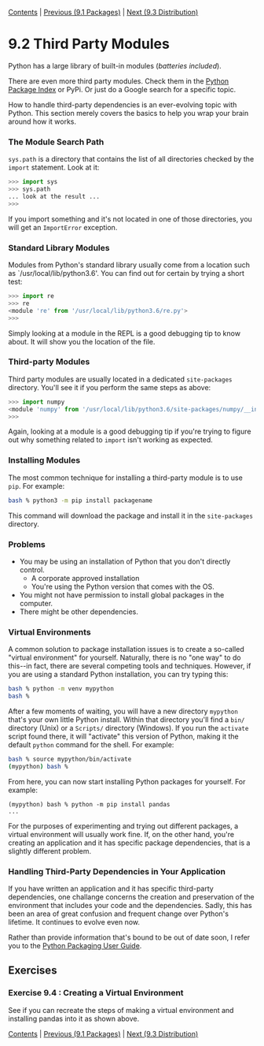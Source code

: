 [Contents](../Contents.md) \| [Previous (9.1 Packages)](01_Packages) \| [Next (9.3 Distribution)](03_Distribution)

# 9.2 Third Party Modules

Python has a large library of built-in modules (*batteries included*).

There are even more third party modules. Check them in the [Python Package Index](https://pypi.org/) or PyPi.
Or just do a Google search for a specific topic.

How to handle third-party dependencies is an ever-evolving topic with
Python.  This section merely covers the basics to help you wrap
your brain around how it works.

### The Module Search Path

`sys.path` is a directory that contains the list of all directories
checked by the `import` statement. Look at it:

```python
>>> import sys
>>> sys.path
... look at the result ...
>>>
```

If you import something and it's not located in one of those
directories, you will get an `ImportError` exception.

### Standard Library Modules

Modules from Python's standard library usually come from a location
such as `/usr/local/lib/python3.6'.  You can find out for certain
by trying a short test:

```python
>>> import re
>>> re
<module 're' from '/usr/local/lib/python3.6/re.py'>
>>>
```

Simply looking at a module in the REPL is a good debugging tip
to know about.  It will show you the location of the file.

### Third-party Modules

Third party modules are usually located in a dedicated
`site-packages` directory.   You'll see it if you perform
the same steps as above:

```python
>>> import numpy
<module 'numpy' from '/usr/local/lib/python3.6/site-packages/numpy/__init__.py'>
>>>
```

Again, looking at a module is a good debugging tip if you're
trying to figure out why something related to `import` isn't working
as expected.

### Installing Modules

The most common technique for installing a third-party module is to use
`pip`.  For example:

```bash
bash % python3 -m pip install packagename
```

This command will download the package and install it in the `site-packages`
directory.

### Problems

* You may be using an installation of Python that you don't directly control.
  * A corporate approved installation
  * You're using the Python version that comes with the OS.
* You might not have permission to install global packages in the computer.
* There might be other dependencies.

### Virtual Environments

A common solution to package installation issues is to create a
so-called "virtual environment" for yourself.  Naturally, there is no
"one way" to do this--in fact, there are several competing tools and
techniques.  However, if you are using a standard Python installation,
you can try typing this:

```bash
bash % python -m venv mypython
bash %
```

After a few moments of waiting, you will have a new directory
`mypython` that's your own little Python install.  Within that
directory you'll find a `bin/` directory (Unix) or a `Scripts/`
directory (Windows).  If you run the `activate` script found there, it
will "activate" this version of Python, making it the default `python`
command for the shell.  For example:

```bash
bash % source mypython/bin/activate
(mypython) bash %
```

From here, you can now start installing Python packages for yourself.
For example:

```
(mypython) bash % python -m pip install pandas
...
```

For the purposes of experimenting and trying out different
packages, a virtual environment will usually work fine.  If,
on the other hand, you're creating an application and it
has specific package dependencies, that is a slightly
different problem.

### Handling Third-Party Dependencies in Your Application

If you have written an application and it has specific third-party
dependencies, one challange concerns the creation and preservation of
the environment that includes your code and the dependencies.  Sadly,
this has been an area of great confusion and frequent change over
Python's lifetime.  It continues to evolve even now.

Rather than provide information that's bound to be out of date soon,
I refer you to the [Python Packaging User Guide](https://packaging.python.org).

## Exercises

### Exercise 9.4 : Creating a Virtual Environment

See if you can recreate the steps of making a virtual environment and installing
pandas into it as shown above.

[Contents](../Contents.md) \| [Previous (9.1 Packages)](01_Packages) \| [Next (9.3 Distribution)](03_Distribution)






